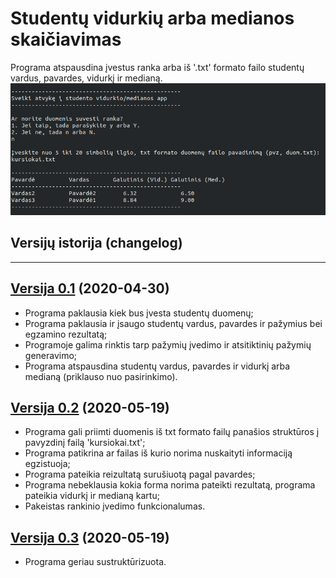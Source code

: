 # Studentų vidurkių arba medianos skaičiavimas
Programa atspausdina įvestus ranka arba iš '.txt' formato failo studentų vardus, pavardes, vidurkį ir medianą.
![](pav.png)

## Versijų istorija (changelog)

---

## [Versija 0.1](https://github.com/miKiau/Antra-uzduotis/tree/0.1v_naudojami-vektoriai) (2020-04-30)
- Programa paklausia kiek bus įvesta studentų duomenų;
- Programa paklausia ir įsaugo studentų vardus, pavardes ir pažymius bei egzamino rezultatą;
- Programoje galima rinktis tarp pažymių įvedimo ir atsitiktinių pažymių generavimo;
- Programa atspausdina studentų vardus, pavardes ir vidurkį arba medianą (priklauso nuo pasirinkimo).
## [Versija 0.2](https://github.com/miKiau/Antra-uzduotis/tree/0.2v) (2020-05-19)
- Programa gali priimti duomenis iš txt formato failų panašios struktūros į pavyzdinį failą 'kursiokai.txt';
- Programa patikrina ar failas iš kurio norima nuskaityti informaciją egzistuoja;
- Programa pateikia reizultatą surušiuotą pagal pavardes;
- Programa nebeklausia kokia forma norima pateikti rezultatą, programa pateikia vidurkį ir medianą kartu;
- Pakeistas rankinio įvedimo funkcionalumas.
## [Versija 0.3](https://github.com/miKiau/Antra-uzduotis/tree/0.2v) (2020-05-19)
- Programa geriau sustruktūrizuota.
